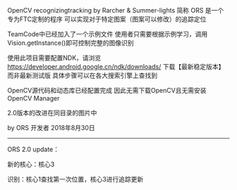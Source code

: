
OpenCV recognizingtracking by Rarcher & Summer-lights 简称 ORS
是一个专为FTC定制的程序
可以实现对于特定图案（图案可以修改）的追踪定位

TeamCode中已经加入了一个示例文件
使用者只需要根据示例学习，调用Vision.getInstance()即可控制完整的图像识别

使用此项目需要配置NDK，请浏览
https://developer.android.google.cn/ndk/downloads/
下载【最新稳定版本】而非最新测试版
具体步骤可以在各大搜索引擎上查找到

OpenCV源代码和动态库已经配置完成
因此无需下载OpenCV且无需安装OpenCV Manager

2.0版本的改进在同目录的图片中

by ORS 开发者
2018年8月30日

-------------------------------------------------------
ORS 2.0 update：

新的核心：核心3

识别：核心1查找第一次位置，核心3进行追踪更新
